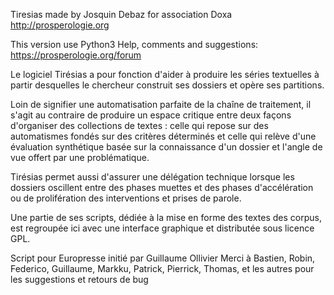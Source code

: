 ﻿Tiresias made by Josquin Debaz for association Doxa
http://prosperologie.org

This version use Python3
Help, comments and suggestions: https://prosperologie.org/forum

Le logiciel Tirésias a pour fonction d'aider à produire les séries textuelles à partir desquelles le chercheur construit ses dossiers et opère ses partitions. 

Loin de signifier une automatisation parfaite de la chaîne de traitement, il s'agit au contraire de produire un espace critique entre deux façons d'organiser des collections de textes : celle qui repose sur des automatismes fondés sur des critères déterminés et celle qui relève d'une évaluation synthétique basée sur la connaissance d'un dossier et l'angle de vue offert par une problématique. 

Tirésias permet aussi d'assurer une délégation technique lorsque les dossiers oscillent entre des phases muettes et des phases d'accélération ou de prolifération des interventions et prises de parole.

Une partie de ses scripts, dédiée à la mise en forme des textes des corpus, est regroupée ici avec une interface graphique et distributée sous licence GPL.

Script pour Europresse initié par Guillaume Ollivier
Merci à Bastien, Robin, Federico, Guillaume, Markku, Patrick, Pierrick, Thomas, et les autres pour les suggestions et retours de bug

